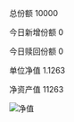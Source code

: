 总份额 10000 

今日新增份额 0

今日赎回份额 0
 
单位净值 1.1263
 
净资产值 11263

![净值](https://github.com/kanuha/BTC/blob/master/%E6%AF%8F%E6%97%A5%E5%87%80%E5%80%BC/pic/%E5%9F%BA%E9%87%9120191029.jpg)
